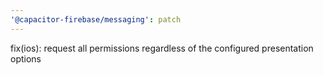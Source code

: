 ```yaml
---
'@capacitor-firebase/messaging': patch
---
```


fix(ios): request all permissions regardless of the configured presentation options
